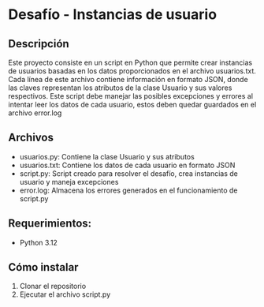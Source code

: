 
# Desafío - Instancias de usuario

## Descripción

Este proyecto consiste en un script en Python que permite crear instancias de usuarios basadas en los datos proporcionados en el archivo usuarios.txt. 
Cada línea de este archivo contiene información en formato JSON, donde las claves representan los atributos de la clase Usuario y sus valores respectivos.
Este script debe manejar las posibles excepciones y errores al intentar leer los datos de cada usuario, estos deben quedar guardados en el archivo error.log

## Archivos
- usuarios.py: Contiene la clase Usuario y sus atributos
- usuarios.txt: Contiene los datos de cada usuario en formato JSON
- script.py: Script creado para resolver el desafío, crea instancias de usuario y maneja excepciones
- error.log: Almacena los errores generados en el funcionamiento de script.py

## Requerimientos:
- Python 3.12

## Cómo instalar

1. Clonar el repositorio
2. Ejecutar el archivo script.py
